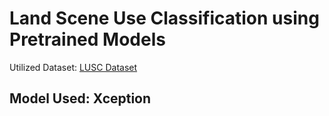 # Land Scene Use Classification using Pretrained Models

Utilized Dataset: [LUSC Dataset](https://www.kaggle.com/datasets/apollo2506/landuse-scene-classification)

## Model Used: Xception